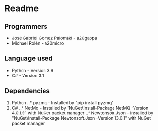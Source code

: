 # Readme
## Programmers
* José Gabriel Gomez Palomäki - a20gabpa
* Michael Rolén - a20micro 

## Language used
* Python - Version 3.9
* C# - Version 3.1

## Dependencies 
1. Python
..* pyzmq - Installed by "pip install pyzmq"
2. C#
..* NetMq - Installed by "NuGet\Install-Package NetMQ -Version 4.0.1.9" with NuGet packet manager
..* Newtonsoft.Json - Installed by "NuGet\Install-Package Newtonsoft.Json -Version 13.0.1" with NuGet packet manager
